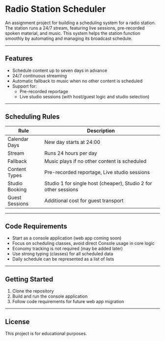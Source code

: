 # Radio Station Scheduler

An assignment project for building a scheduling system for a radio station. The station runs a 24/7 stream, featuring live sessions, pre-recorded spoken material, and music. This system helps the station function smoothly by automating and managing its broadcast schedule.

---

## Features

- Schedule content up to seven days in advance
- 24/7 continuous streaming
- Automatic fallback to music when no other content is scheduled
- Support for:
  - Pre-recorded reportage
  - Live studio sessions (with host/guest logic and studio selection)

---

## Scheduling Rules

| Rule           | Description                                                     |
| -------------- | --------------------------------------------------------------- |
| Calendar Days  | New day starts at 24:00                                         |
| Stream         | Runs 24 hours per day                                           |
| Fallback       | Music plays if no other content is scheduled                    |
| Content Types  | Pre-recorded reportage, Live studio sessions                    |
| Studio Booking | Studio 1 for single host (cheaper), Studio 2 for other sessions |
| Guest Sessions | Additional cost for guest transport                             |

---

## Code Requirements

- Start as a console application (web app coming soon)
- Focus on scheduling classes, avoid direct Console usage in core logic
- Economy tracking is not required (may be added later)
- Use strong typing (classes) for all scheduled data
- Daily schedule can be represented as a list of lists

---

## Getting Started

1. Clone the repository
2. Build and run the console application
3. Follow code requirements for future web app migration

---

## License

This project is for educational purposes.
